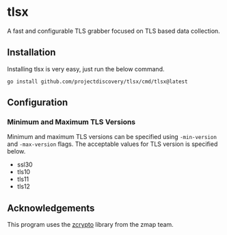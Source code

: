 # tlsx

A fast and configurable TLS grabber focused on TLS based data collection.

## Installation

Installing tlsx is very easy, just run the below command.

```console
go install github.com/projectdiscovery/tlsx/cmd/tlsx@latest
```

## Configuration

### Minimum and Maximum TLS Versions

Minimum and maximum TLS versions can be specified using `-min-version` and `-max-version` flags. The acceptable values for TLS version is specified below.

- ssl30
- tls10
- tls11
- tls12

## Acknowledgements

This program uses the [zcrypto](https://github.com/zmap/zcrypto) library from the zmap team.